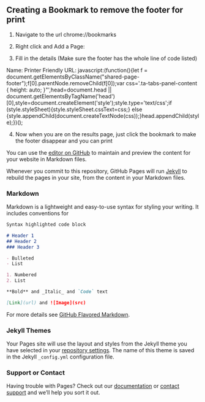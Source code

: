 ## Creating a Bookmark to remove the footer for print

1.	Navigate to the url chrome://bookmarks
 
2.	Right click and Add a Page: 
3.	Fill in the details (Make sure the footer has the whole line of code listed)

Name: Printer Friendly
URL: javascript:(function(){let f = document.getElementsByClassName("shared-page-footer");f[0].parentNode.removeChild(f[0]);var css='.ta-tabs-panel-content { height: auto; }"',head=document.head || document.getElementsByTagName('head')[0],style=document.createElement('style');style.type='text/css';if (style.styleSheet){style.styleSheet.cssText=css;} else {style.appendChild(document.createTextNode(css));}head.appendChild(style);})();
 

 
4.	Now when you are on the results page, just click the bookmark to make the footer disappear and you can print

You can use the [editor on GitHub](https://github.com/diginsights/printerfriendlybookmarklet/edit/master/README.md) to maintain and preview the content for your website in Markdown files.

Whenever you commit to this repository, GitHub Pages will run [Jekyll](https://jekyllrb.com/) to rebuild the pages in your site, from the content in your Markdown files.

### Markdown

Markdown is a lightweight and easy-to-use syntax for styling your writing. It includes conventions for

```markdown
Syntax highlighted code block

# Header 1
## Header 2
### Header 3

- Bulleted
- List

1. Numbered
2. List

**Bold** and _Italic_ and `Code` text

[Link](url) and ![Image](src)
```

For more details see [GitHub Flavored Markdown](https://guides.github.com/features/mastering-markdown/).

### Jekyll Themes

Your Pages site will use the layout and styles from the Jekyll theme you have selected in your [repository settings](https://github.com/diginsights/printerfriendlybookmarklet/settings). The name of this theme is saved in the Jekyll `_config.yml` configuration file.

### Support or Contact

Having trouble with Pages? Check out our [documentation](https://help.github.com/categories/github-pages-basics/) or [contact support](https://github.com/contact) and we’ll help you sort it out.
